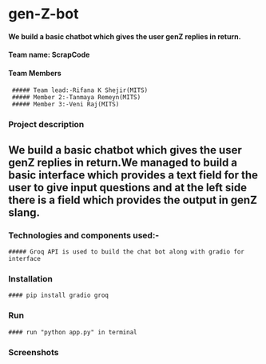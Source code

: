 # gen-Z-bot
#### We build a basic chatbot which gives the user genZ replies in return.
#### Team name: ScrapCode
#### Team Members
     ##### Team lead:-Rifana K Shejir(MITS)
     ##### Member 2:-Tanmaya Remeyn(MITS)
     ##### Member 3:-Veni Raj(MITS)

### Project description
 ## We build a basic chatbot which gives the user genZ replies in return.We managed to build a basic interface which provides a text field for the user to give input questions and at the left side there is a field which provides the output in genZ slang.

### Technologies and components used:-
    ##### Groq API is used to build the chat bot along with gradio for interface



### Installation
    #### pip install gradio groq


### Run
    #### run "python app.py" in terminal


### Screenshots
     